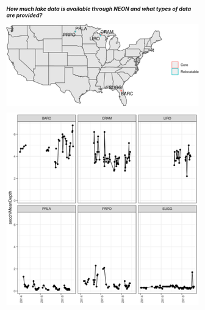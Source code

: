 _**How much lake data is available through NEON and what types of data are provided?**_

![](images/map.png)

![](images/secchi.png)
